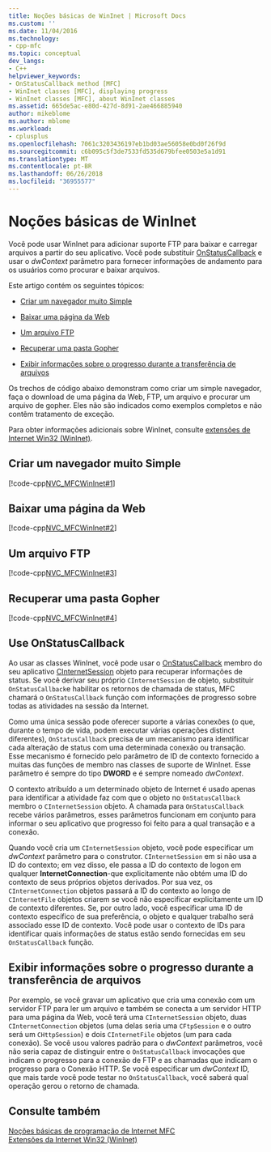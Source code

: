 ```yaml
---
title: Noções básicas de WinInet | Microsoft Docs
ms.custom: ''
ms.date: 11/04/2016
ms.technology:
- cpp-mfc
ms.topic: conceptual
dev_langs:
- C++
helpviewer_keywords:
- OnStatusCallback method [MFC]
- WinInet classes [MFC], displaying progress
- WinInet classes [MFC], about WinInet classes
ms.assetid: 665de5ac-e80d-427d-8d91-2ae466885940
author: mikeblome
ms.author: mblome
ms.workload:
- cplusplus
ms.openlocfilehash: 7061c3203436197eb1bd03ae56058e0bd0f26f9d
ms.sourcegitcommit: c6b095c5f3de7533fd535d679bfee0503e5a1d91
ms.translationtype: MT
ms.contentlocale: pt-BR
ms.lasthandoff: 06/26/2018
ms.locfileid: "36955577"
---
```

# <a name="wininet-basics"></a>Noções básicas de WinInet
Você pode usar WinInet para adicionar suporte FTP para baixar e carregar arquivos a partir do seu aplicativo. Você pode substituir [OnStatusCallback](../mfc/reference/cinternetsession-class.md#onstatuscallback) e usar o *dwContext* parâmetro para fornecer informações de andamento para os usuários como procurar e baixar arquivos.  
  
 Este artigo contém os seguintes tópicos:  
  
-   [Criar um navegador muito Simple](#_core_create_a_very_simple_browser)  
  
-   [Baixar uma página da Web](#_core_download_a_web_page)  
  
-   [Um arquivo FTP](#_core_ftp_a_file)  
  
-   [Recuperar uma pasta Gopher](#_core_retrieve_a_gopher_directory)  
  
-   [Exibir informações sobre o progresso durante a transferência de arquivos](#_core_display_progress_information_while_transferring_files)  
  
 Os trechos de código abaixo demonstram como criar um simple navegador, faça o download de uma página da Web, FTP, um arquivo e procurar um arquivo de gopher. Eles não são indicados como exemplos completos e não contêm tratamento de exceção.  
  
 Para obter informações adicionais sobre WinInet, consulte [extensões de Internet Win32 (WinInet)](../mfc/win32-internet-extensions-wininet.md).  
  
##  <a name="_core_create_a_very_simple_browser"></a> Criar um navegador muito Simple  
 [!code-cpp[NVC_MFCWinInet#1](../mfc/codesnippet/cpp/wininet-basics_1.cpp)]  
  
##  <a name="_core_download_a_web_page"></a> Baixar uma página da Web  
 [!code-cpp[NVC_MFCWinInet#2](../mfc/codesnippet/cpp/wininet-basics_2.cpp)]  
  
##  <a name="_core_ftp_a_file"></a> Um arquivo FTP  
 [!code-cpp[NVC_MFCWinInet#3](../mfc/codesnippet/cpp/wininet-basics_3.cpp)]  
  
##  <a name="_core_retrieve_a_gopher_directory"></a> Recuperar uma pasta Gopher  
 [!code-cpp[NVC_MFCWinInet#4](../mfc/codesnippet/cpp/wininet-basics_4.cpp)]  
  
## <a name="use-onstatuscallback"></a>Use OnStatusCallback  
 Ao usar as classes WinInet, você pode usar o [OnStatusCallback](../mfc/reference/cinternetsession-class.md#onstatuscallback) membro do seu aplicativo [CInternetSession](../mfc/reference/cinternetsession-class.md) objeto para recuperar informações de status. Se você derivar seu próprio `CInternetSession` de objeto, substituir `OnStatusCallback`e habilitar os retornos de chamada de status, MFC chamará o `OnStatusCallback` função com informações de progresso sobre todas as atividades na sessão da Internet.  
  
 Como uma única sessão pode oferecer suporte a várias conexões (o que, durante o tempo de vida, podem executar várias operações distinct diferentes), `OnStatusCallback` precisa de um mecanismo para identificar cada alteração de status com uma determinada conexão ou transação. Esse mecanismo é fornecido pelo parâmetro de ID de contexto fornecido a muitas das funções de membro nas classes de suporte de WinInet. Esse parâmetro é sempre do tipo **DWORD** e é sempre nomeado *dwContext*.  
  
 O contexto atribuído a um determinado objeto de Internet é usado apenas para identificar a atividade faz com que o objeto no `OnStatusCallback` membro o `CInternetSession` objeto. A chamada para `OnStatusCallback` recebe vários parâmetros, esses parâmetros funcionam em conjunto para informar o seu aplicativo que progresso foi feito para a qual transação e a conexão.  
  
 Quando você cria um `CInternetSession` objeto, você pode especificar um *dwContext* parâmetro para o construtor. `CInternetSession` em si não usa a ID do contexto; em vez disso, ele passa a ID do contexto de logon em qualquer **InternetConnection**-que explicitamente não obtém uma ID do contexto de seus próprios objetos derivados. Por sua vez, os `CInternetConnection` objetos passará a ID do contexto ao longo de `CInternetFile` objetos criarem se você não especificar explicitamente um ID de contexto diferentes. Se, por outro lado, você especificar uma ID de contexto específico de sua preferência, o objeto e qualquer trabalho será associado esse ID de contexto. Você pode usar o contexto de IDs para identificar quais informações de status estão sendo fornecidas em seu `OnStatusCallback` função.  
  
##  <a name="_core_display_progress_information_while_transferring_files"></a> Exibir informações sobre o progresso durante a transferência de arquivos  
 Por exemplo, se você gravar um aplicativo que cria uma conexão com um servidor FTP para ler um arquivo e também se conecta a um servidor HTTP para uma página da Web, você terá uma `CInternetSession` objeto, duas `CInternetConnection` objetos (uma delas seria uma `CFtpSession` e o outro será um `CHttpSession`) e dois `CInternetFile` objetos (um para cada conexão). Se você usou valores padrão para o *dwContext* parâmetros, você não seria capaz de distinguir entre o `OnStatusCallback` invocações que indicam o progresso para a conexão de FTP e as chamadas que indicam o progresso para o Conexão HTTP. Se você especificar um *dwContext* ID, que mais tarde você pode testar no `OnStatusCallback`, você saberá qual operação gerou o retorno de chamada.  
  
## <a name="see-also"></a>Consulte também  
 [Noções básicas de programação de Internet MFC](../mfc/mfc-internet-programming-basics.md)   
 [Extensões da Internet Win32 (WinInet)](../mfc/win32-internet-extensions-wininet.md)

